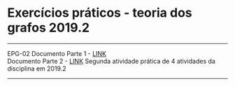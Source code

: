 # Exercícios práticos - teoria dos grafos 2019.2

***
EPG-02
Documento Parte 1 - [LINK](https://docs.google.com/document/d/1mYLRim39kyIWhmLARMJGcse3oD-4tJuCScJ4j3MQGn8/edit)<br/>
Documento Parte 2 - [LINK](https://docs.google.com/document/d/1yMQiMIyArdD8Wds01HYROlHlX1_iryKppgUjvyZzOXw/edit)
Segunda atividade prática de 4 atividades da disciplina em 2019.2
***
